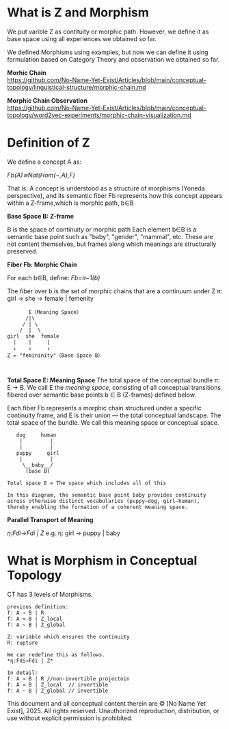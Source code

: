 # What is Z and Morphism
We put varible Z as contituity or morphic path. However, we define it as base space using all experiences we obtained so far.

We defined Morphisms using examples, but now we can define it using formulation based on Category Theory and observation we obtained so far.

**Morhic Chain**</br>
https://github.com/No-Name-Yet-Exist/Articles/blob/main/conceptual-topology/linguistical-structure/morphic-chain.md

**Morphic Chain Observation**</br>
https://github.com/No-Name-Yet-Exist/Articles/blob/main/conceptual-topology/word2vec-experiments/morphic-chain-visualization.md



# Definition of Z
We define a concept A as:

*Fb(A)≅Nat(Hom(−,A),F)*

That is: A concept is understood as a structure of morphisms (Yoneda perspective),
and its semantic fiber Fb​ represents how this concept appears within a Z-frame,which is morphic path, b∈B


**Base Space B: Z-frame**

B is the space of continuity or morphic path
Each element b∈B is a semantic base point such as "baby", "gender", "mammal", etc.
These are not content themselves, but frames along which meanings are structurally preserved.


**Fiber Fb​: Morphic Chain**

For each b∈B, define:
*Fb=π−1(b)*

The fiber over b is the set of morphic chains that are a continuum under Z
π: girl → she → female | femenity

```
       E（Meaning Space）
      /|\   
     / | \
    /  |  \
girl  she  female
  |    |     |
  ↓    ↓     ↓
Z = "femininity"（Base Space B）



```

**Total Space E: Meaning Space**
The total space of the conceptual bundle π: E → B.
We call E the *meaning space*, consisting of all conceptual transitions 
fibered over semantic base points b ∈ B (Z-frames) defined below.

Each fiber Fb represents a morphic chain structured under a specific continuity frame,
and E is their union — the total conceptual landscape.
The total space of the bundle. We call this meaning space or conceptual space.

```
   dog     human     
    |         |        
    |         |        
   puppy     girl    
    |         |        
     \__baby__/
      (base B)

Total space E = The space which includes all of this

In this diagram, the semantic base point baby provides continuity across otherwise distinct vocabularies (puppy–dog, girl–human), thereby enabling the formation of a coherent meaning space.

```

**Parallel Transport of Meaning**

*η:Fdi→Fdi | Z*
e.g. η: girl → puppy | baby
</br>


# What is Morphism in Conceptual Topology
CT has 3 levels of Morphisms.

```
previous definition:
f: A → B | R
f: A ≈ B | Z_local
f: A ~ B | Z_global

Z: variable which ensures the continuity 
R: rupture

We can redefine this as follows.
*η:Fdi→Fdi | Z*

In detail:
f: A → B | R //non-invertible projectoin
f: A ≈ B | Z_local  // invertible
f: A ~ B | Z_global // invertible
```

This document and all conceptual content therein are © [No Name Yet Exist], 2025. All rights reserved. Unauthorized reproduction, distribution, or use without explicit permission is prohibited.
